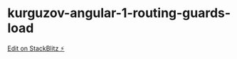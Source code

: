 # kurguzov-angular-1-routing-guards-load

[Edit on StackBlitz ⚡️](https://stackblitz.com/edit/kurguzov-angular-1-routing-guards-load)
